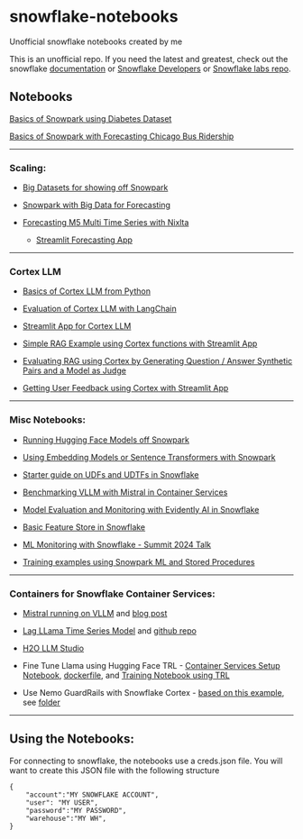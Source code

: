 # snowflake-notebooks
Unofficial snowflake notebooks created by me

This is an unofficial repo. If you need the latest and greatest, check out the snowflake [documentation](https://docs.snowflake.com/) or [Snowflake Developers](https://developers.snowflake.com/) or [Snowflake labs repo](https://github.com/Snowflake-Labs/).

## Notebooks

[Basics of Snowpark using Diabetes Dataset](SnowPark_Basics_Diabetes/Snowpark_For_Python_ML_Diabetes.ipynb)

[Basics of Snowpark with Forecasting Chicago Bus Ridership](Forecasting_ChicagoBus/Snowpark_Forecasting_Bus.ipynb)
  
---
### Scaling:

- [Big Datasets for showing off Snowpark](BigData_Demo/xgboost_tpcds.ipynb) 

- [Snowpark with Big Data for Forecasting](BigData_Demo/Snowpark_pandas_demo.ipynb)

- [Forecasting M5 Multi Time Series with Nixlta](TimeSeries_M5/Forecasting_M5.ipynb)

  - [Streamlit Forecasting App](TimeSeries_M5/TS_byseries_streamlit.ipynb)

--- 
### Cortex LLM  
- [Basics of Cortex LLM from Python](Cortex_LLM/Cortex_LLM_Python.ipynb)  

- [Evaluation of Cortex LLM with LangChain](Cortex_LLM/Cortex_LangChain.ipynb)

- [Streamlit App for Cortex LLM](Cortex_LLM/Streamlit_Cortex_LLM.ipynb)  

- [Simple RAG Example using Cortex functions with Streamlit App](RAG_Example/End-to-end_RAG_Snowflake.ipynb)

- [Evaluating RAG using Cortex by Generating Question / Answer Synthetic Pairs and a Model as Judge](Cortex_LLM/Cortex_RAG_Eval.ipynb)

- [Getting User Feedback using Cortex with Streamlit App](Cortex_LLM/Streamlit_Cortex_Evaluation_LLM.ipynb)


---
### Misc Notebooks: 

- [Running Hugging Face Models off Snowpark](Snowpark_HuggingFace.ipynb)

- [Using Embedding Models or Sentence Transformers with Snowpark](sentence_transformers.ipynb)

- [Starter guide on UDFs and UDTFs in Snowflake](UDF_UDTF_Examples.ipynb)

- [Benchmarking VLLM with Mistral in Container Services](VLLM_benchmark_Mistral.ipynb)

- [Model Evaluation and Monitoring with Evidently AI in Snowflake](SnowPark_Basics_Diabetes/Diabetes_Evidently.ipynb)

- [Basic Feature Store in Snowflake](FeatureStore/Basic_Feature_Demo.ipynb)

- [ML Monitoring with Snowflake - Summit 2024 Talk](Summit2024_monitoring.ipynb)

- [Training examples using Snowpark ML and Stored Procedures](TrainingML.ipynb)

---
### Containers for Snowflake Container Services:

- [Mistral running on VLLM](Containers/Mistral_VLLM) and [blog post](https://medium.com/snowflake/generating-product-descriptions-with-mistral-7b-instruct-v0-2-with-vllm-serving-3fe7110b048b)

- [Lag LLama Time Series Model](Containers/LagLlama) and [github repo](https://github.com/rajshah4/Lagllama_demo)

- [H2O LLM Studio](Containers/H2O_LLM_Studio)

- Fine Tune Llama using Hugging Face TRL - [Container Services Setup Notebook](Containers/Container_setup_finetuneTRL.ipynb), [dockerfile](Containers/FineTuneTRL), and [Training Notebook using TRL](Containers/FineTuneTRL/LLamaTrain.ipynb)

- Use Nemo GuardRails with Snowflake Cortex - [based on this example](https://github.com/Snowflake-Labs/sf-samples/tree/cortex-nemoguardrails/samples/cortex-nemoguardrails), see [folder](Containers/NemoGuard)

---

## Using the Notebooks:  

For connecting to snowflake, the notebooks use a creds.json file.  You will want to create this JSON file with the following structure
```
{
    "account":"MY SNOWFLAKE ACCOUNT",
    "user": "MY USER",
    "password":"MY PASSWORD",
    "warehouse":"MY WH",
}
```